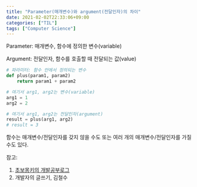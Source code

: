 ```yaml
---
title: "Parameter(매개변수)와 argument(전달인자)의 차이"
date: 2021-02-02T22:33:06+09:00
categories: ["TIL"]
tags: ["Computer Science"]
---
```


Parameter: 매개변수, 함수에 정의한 변수(variable)

Argument: 전달인자, 함수를 호출할 때 전달되는 값(value)

```python
# 파라미터: 함수 안에서 정의되는 변수
def plus(param1, param2)
	return param1 + param2

# 여기서 arg1, arg2는 변수(variable)
arg1 = 1
arg2 = 2

# 여기서 arg1, arg2는 전달인자(argument)
result = plus(arg1, arg2)
# result = 3
```

함수는 매개변수/전달인자를 갖지 않을 수도 또는 여러 개의 매개변수/전달인자를 가질 수도 있다.

참고:

1. [초보몽키의 개발공부로그](https://wayhome25.github.io/etc/2017/12/31/parameter-argument/)
2. 개발자의 글쓰기, 김철수

